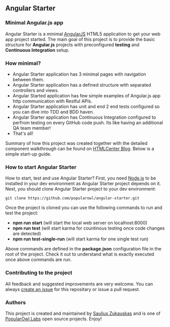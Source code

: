 ## Angular Starter

### Minimal Angular.js app

Angular Starter is a minimal [AngularJS](http://angularjs.org/) HTML5 application to get your web app project started. The main goal of this project is to provide the basic structure for **Angular.js** projects with preconfigured **testing** and **Continuous Integration** setup.

### How minimal?
- Angular Starter application has 3 minimal pages with navigation between them.
- Angular Starter application has a defined structure with separated controllers and views.
- Angular Started application has few simple examples of Angular.js app http communication with Restful APIs.
- Angular Starter application has unit and end 2 end tests configured so you can dive into TDD and BDD haven.
- Angular Starter application has Continuous Integration configured to perfrom testing on every GitHub code push. Its like having an additional QA team member!
- That's all!

Summary of how this project was created together with the detailed component walkthrough can be found on [HTMLCenter Blog](http://www.htmlcenter.com/blog/building-angular-js-starter-application). Below is a simple start-up guide.

### How to start Angular Starter

How to start, test and use Angular Starter? First, you need [Node.js](https://nodejs.org/) to be installed in your dev environment as Angular Starter project depends on it. Next, you should clone Angular Starter project to your dev environment:
    
    git clone https://github.com/popularowl/angular-starter.git
    
Once the project is cloned you can use the following commands to run and test the project:

- **npm run start** (will start the local web server on localhost:8000)
- **npm run test** (will start karma for countinous testing once code changes are detected)
- **npm run test-single-run** (will start karma for one single test run)

Above commands are defined in the **package.json** configuration file in the root of the project. Check it out to understand what is exactly executed once above commands are run.


### Contributing to the project

All feedback and suggested improvements are very welcome. You can always [create an issue](https://github.com/PopularOwl/angular-starter/issues) for this repositary or issue a pull request.

### Authors

This project is created and maintained by [Saulius Zukauskas](https://github.com/sauliuz)  and is one of [PopularOwl Labs](http://www.popularowl.com/) open source projects. Enjoy!

